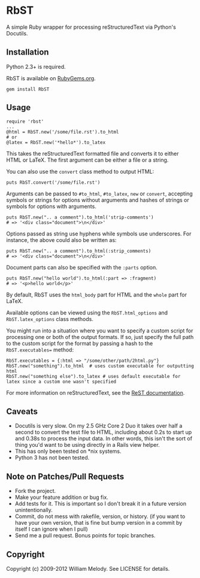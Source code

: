 # RbST

A simple Ruby wrapper for processing reStructuredText via Python's Docutils.

## Installation

Python 2.3+ is required.

RbST is available on [RubyGems.org](http://gemcutter.org/gems/RbST).

    gem install RbST

## Usage

    require 'rbst'
    ...
    @html = RbST.new('/some/file.rst').to_html
    # or
    @latex = RbST.new('*hello*').to_latex

This takes the reStructuredText formatted file and converts it to either HTML or LaTeX. The first argument can be either a file or a string.

You can also use the `convert` class method to output HTML:

    puts RbST.convert('/some/file.rst')

Arguments can be passed to `#to_html`, `#to_latex`, `new` or `convert`, accepting symbols or strings for options without arguments and hashes of strings or symbols for options with arguments.

    puts RbST.new(".. a comment").to_html('strip-comments')
    # => '<div class="document">\n</div>'

Options passed as string use hyphens while symbols use underscores. For instance, the above could also be written as:

    puts RbST.new(".. a comment").to_html(:strip_comments)
    # => '<div class="document">\n</div>'

Document parts can also be specified with the `:parts` option.

    puts RbST.new("hello world").to_html(:part => :fragment)
    # => '<p>hello world</p>'

By default, RbST uses the `html_body` part for HTML and the `whole` part for LaTeX.

Available options can be viewed using the `RbST.html_options` and `RbST.latex_options` class methods.

You might run into a situation where you want to specify a custom script for processing one or both of the output formats. If so, just specify the full path to the custom script for the format by passing a hash to the `RbST.executables=` method:

    RbST.executables = {:html => "/some/other/path/2html.py"}
    RbST.new("something").to_html  # uses custom executable for outputting html
    RbST.new("something else").to_latex # uses default executable for latex since a custom one wasn't specified

For more information on reStructuredText, see the
[ReST documentation](http://docutils.sourceforge.net/rst.html).

## Caveats

-   Docutils is very slow. On my 2.5 GHz Core 2 Duo it takes over half a second to convert the test file to HTML, including about 0.2s to start up and 0.38s to process the input data. In other words, this isn't the sort of thing you'd want to be using directly in a Rails view helper.
-   This has only been tested on \*nix systems.
-   Python 3 has not been tested.

## Note on Patches/Pull Requests

-   Fork the project.
-   Make your feature addition or bug fix.
-   Add tests for it. This is important so I don't break it in a future version unintentionally.
-   Commit, do not mess with rakefile, version, or history. (if you want to have your own version, that is fine but bump version in a commit by itself I can ignore when I pull)
-   Send me a pull request. Bonus points for topic branches.

## Copyright

Copyright (c) 2009-2012 William Melody. See LICENSE for details.